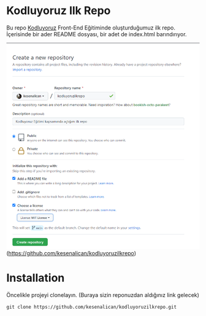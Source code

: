# **Kodluyoruz Ilk Repo**
Bu repo [Kodluyoruz](https://www.kodluyoruz.org/) Front-End Eğitiminde oluşturduğumuz ilk repo. İçerisinde bir ader README dosyası, bir adet de index.html barındırıyor.

![project](myrepo.png)(https://github.com/kesenalican/kodluyoruzilkrepo)

# **Installation**
Öncelikle projeyi clonelayın. (Buraya sizin reponuzdan aldığınız link gelecek)

```
git clone https://github.com/kesenalican/kodluyoruzilkrepo.git

```
